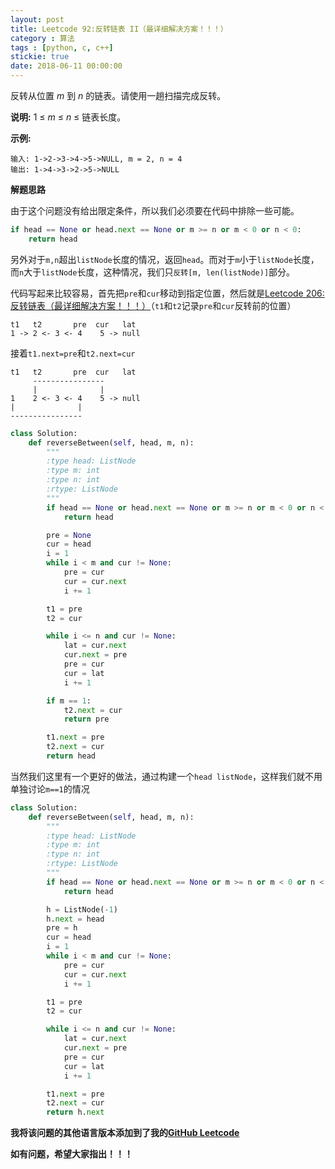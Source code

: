 ```yaml
---
layout: post
title: Leetcode 92:反转链表 II（最详细解决方案！！！）
category : 算法
tags : [python, c, c++]
stickie: true
date: 2018-06-11 00:00:00
---
```


反转从位置 *m* 到 *n* 的链表。请使用一趟扫描完成反转。

**说明:**
1 ≤ *m* ≤ *n* ≤ 链表长度。

**示例:**

```
输入: 1->2->3->4->5->NULL, m = 2, n = 4
输出: 1->4->3->2->5->NULL
```

**解题思路**

由于这个问题没有给出限定条件，所以我们必须要在代码中排除一些可能。

```python
if head == None or head.next == None or m >= n or m < 0 or n < 0:
	return head
```

另外对于`m,n`超出`listNode`长度的情况，返回`head`。而对于`m`小于`listNode`长度，而`n`大于`listNode`长度，这种情况，我们只`反转[m, len(listNode)]`部分。

代码写起来比较容易，首先把`pre`和`cur`移动到指定位置，然后就是[Leetcode 206:反转链表（最详细解决方案！！！）](https://blog.csdn.net/qq_17550379/article/details/80647926)（`t1`和`t2`记录`pre`和`cur`反转前的位置）

```
t1   t2       pre  cur   lat
1 -> 2 <- 3 <- 4    5 -> null
```

接着`t1.next=pre`和`t2.next=cur`

```
t1   t2       pre  cur   lat
     ----------------
     |              |
1    2 <- 3 <- 4    5 -> null
|              |
----------------
```

```python
class Solution:
    def reverseBetween(self, head, m, n):
        """
        :type head: ListNode
        :type m: int
        :type n: int
        :rtype: ListNode
        """
        if head == None or head.next == None or m >= n or m < 0 or n < 0:
            return head

        pre = None
        cur = head
        i = 1
        while i < m and cur != None:
            pre = cur
            cur = cur.next
            i += 1

        t1 = pre
        t2 = cur

        while i <= n and cur != None:
            lat = cur.next
            cur.next = pre
            pre = cur 
            cur = lat
            i += 1

        if m == 1:
            t2.next = cur
            return pre

        t1.next = pre
        t2.next = cur 
        return head
```

当然我们这里有一个更好的做法，通过构建一个`head listNode`，这样我们就不用单独讨论`m==1`的情况

```python
class Solution:
    def reverseBetween(self, head, m, n):
        """
        :type head: ListNode
        :type m: int
        :type n: int
        :rtype: ListNode
        """
        if head == None or head.next == None or m >= n or m < 0 or n < 0:
            return head

        h = ListNode(-1)
        h.next = head
        pre = h
        cur = head
        i = 1
        while i < m and cur != None:
            pre = cur
            cur = cur.next
            i += 1

        t1 = pre
        t2 = cur

        while i <= n and cur != None:
            lat = cur.next
            cur.next = pre
            pre = cur 
            cur = lat
            i += 1

        t1.next = pre
        t2.next = cur
        return h.next
```

**我将该问题的其他语言版本添加到了我的[GitHub Leetcode](https://github.com/luliyucoordinate/Leetcode)**

**如有问题，希望大家指出！！！**